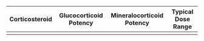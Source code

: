 | Corticosteroid | Glucocorticoid Potency | Mineralocorticoid Potency | Typical Dose Range |
| -------------- | ---------------------- | ------------------------- | ------------------ |
|                |                        |                           |                    |
